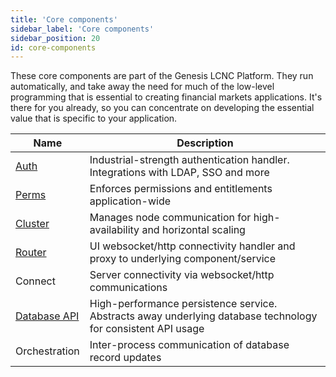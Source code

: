 ```yaml
---
title: 'Core components'
sidebar_label: 'Core components'
sidebar_position: 20
id: core-components
---
```


These core components are part of the Genesis LCNC Platform. They run automatically, and take away the need for much of the low-level programming that is essential to creating financial markets applications. It's there for you already, so you can concentrate on developing the essential value that is specific to your application.

| Name| Description|
|------------------------------------|--------------|
| [Auth](platform-reference/authentication-and-authorisation/authentic-over/)            | Industrial-strength authentication handler. Integrations with LDAP, SSO and more        |
| [Perms](/platform-reference/authentication-and-authorisation/authorisation-over/#generic-permissions)                    | Enforces permissions and entitlements application-wide|
| [Cluster](/platform-reference/infrastructure/clusters/)                             |  Manages node communication for high-availability and horizontal scaling         |
| [Router]()                               | UI websocket/http connectivity handler and proxy to underlying component/service            | 
| Connect                           | Server connectivity via websocket/http communications            |
| [Database API](/platform-reference/data-model/entity-db/)                               | High-performance persistence service. Abstracts away underlying database technology for consistent API usage          | 
| Orchestration | Inter-process communication of database record updates           | 


